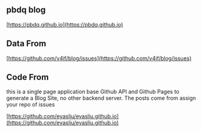 ## pbdq blog
[https://pbdq.github.io](https://pbdq.github.io)

## Data From
[https://github.com/v4if/blog/issues](https://github.com/v4if/blog/issues)

## Code From
this is a single page application base Github API and Github Pages to generate a Blog Site, no other backend server. The posts come from assign your repo of issues

[https://github.com/eyasliu/eyasliu.github.io](https://github.com/eyasliu/eyasliu.github.io)

